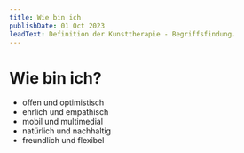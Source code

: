 ```yaml
---
title: Wie bin ich
publishDate: 01 Oct 2023
leadText: Definition der Kunsttherapie - Begriffsfindung. 
---
```


# Wie bin ich?

+ offen und optimistisch
+ ehrlich und empathisch
+ mobil und multimedial
+ natürlich und nachhaltig
+ freundlich und flexibel

